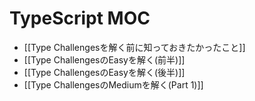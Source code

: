 # TypeScript MOC

- [[Type Challengesを解く前に知っておきたかったこと]]
- [[Type ChallengesのEasyを解く(前半)]]
- [[Type ChallengesのEasyを解く(後半)]]
- [[Type ChallengesのMediumを解く(Part 1)]]
